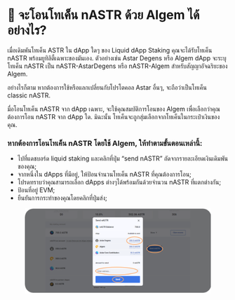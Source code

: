 # 🐠 จะโอนโทเค็น nASTR ด้วย Algem ได้อย่างไร?

เมื่อเดิมพันโทเค็น ASTR ใน dApp ใดๆ ของ Liquid dApp Staking คุณจะได้รับโทเค็น nASTR พร้อมยูทิลิตี้เฉพาะของมันเอง. ตัวอย่างเช่น Astar Degens หรือ Algem dApp จะระบุโทเค็น nASTR เป็น nASTR-AstarDegens หรือ nASTR-Algem สำหรับสัญญาอัจฉริยะของ Algem.

อย่างไรก็ตาม หากต้องการใช้หรือแลกเปลี่ยนกับโปรโตคอล Astar อื่นๆ, จะถือว่าเป็นโทเค็น classic nASTR.

มื่อโอนโทเค็น nASTR จาก dApp เฉพาะ, จะใช้คุณสมบัติการโอนของ Algem เพื่อเลือกว่าคุณต้องการโอน nASTR จาก dApp ใด. มิฉะนั้น โทเค็นจะถูกสุ่มเลือกจากโทเค็นในกระเป๋าเงินของคุณ.

### หากต้องการโอนโทเค็น nASTR โดยใช้ Algem, ให้ทำตามขั้นตอนเหล่านี้:

* ไปที่แดชบอร์ด liquid staking และคลิกที่ปุ่ม “send nASTR” ถัดจากรายละเอียดเงินเดิมพันของคุณ;
* จากหนึ่งใน dApps ที่มีอยู่, ให้ป้อนจำนวนโทเค็น nASTR ที่คุณต้องการโอน;
* โปรดทราบว่าคุณสามารถเลือก dApps ต่างๆได้พร้อมกันด้วยจำนวน nASTR ที่แตกต่างกัน;
* ป้อนที่อยู่ EVM;
* ยืนยันการกระทำของคุณโดยคลิกที่ปุ่มส่ง;

<figure><img src="../.gitbook/assets/Send nASTR.png" alt=""><figcaption></figcaption></figure>
